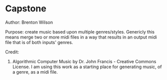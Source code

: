 # Capstone

Author: Brenton Wilson

Purpose: create music based upon multiple genres/styles. Genericly this means merge two or more midi files 
in a way that results in an output midi file that is of both inputs' genres.

Credit: 
1) Algorithmic Computer Music by Dr. John Francis - Creative Commons License.
	I am using this work as a starting place for generating music, of a genre, as a midi file.
